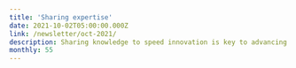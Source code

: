 ```yaml
---
title: 'Sharing expertise'
date: 2021-10-02T05:00:00.000Z
link: /newsletter/oct-2021/
description: Sharing knowledge to speed innovation is key to advancing the way people live and work. This month, HPE Developer Community members offer several tutorials designed to help you harness data from edge to cloud and extract more insight out of your data.
monthly: 55
---
```

